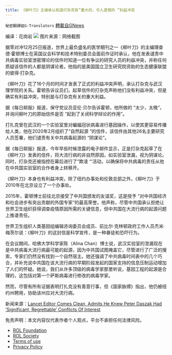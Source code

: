 ```yaml
---
title: 《柳叶刀》主编承认知道打杂克有“重大的，令人遗憾的 ”利益冲突
---
```

`秘密翻譯組G-Translators` [轉載自GNews](https://gnews.org/zh-hans/1791856/)

编译：花岗岩
![](https://assets.gnews.org/wp-content/uploads/2021/12/图片1-135.png)
图片来源：网络截图

据零对冲12月25日报道，世界上最负盛名的医学期刊之一《柳叶刀》的主编理查德·霍顿博士在英国议会科学和技术特别委员会面前作证时承认，他在发表谴责中共病毒实验室泄密理论的信件时知道一位有争议的研究人员的利益冲突，并称任何质疑该信件的人都是阴谋论者。他指的是美国国立卫生研究院资助的生态健康联盟的彼得·打杂克。

《柳叶刀》花了16个月的时间才发表了正式的利益冲突声明，承认打杂克与武汉理学院的关系。霍顿告诉议员们，起草信件的打杂克声称他们没有利益冲突，但是确实有利益冲突，特别是与打杂克有关的重大利益。

据《每日邮报》报道，保守党议员亚伦·贝尔告诉霍顿，他所做的 “太少，太晚”，并询问柳叶刀的原始信件是否 “起到了关闭科学辩论的作用”。

打扎克曾在武汉的一个实验室里对蝙蝠冠状病毒进行基因操作，以使其更容易传播给人类，他在2020年2月组织了“自然起源 ”的信件，该信件由其他26名主要研究人员签署，他们谴责有关中共病毒起源的 “阴谋论”。

据《每日邮报》报道，今年早些时候泄露的电子邮件显示，正是打杂克起草了在《柳叶刀》发表的信件，将大流行病的非自然原因，如实验室泄漏，视为阴谋论。同时，打杂克还被指控在幕后进行了“欺凌 “‘活动，以确保将中共病毒的责任从他在中共国实验室的合作者身上转移开。

《柳叶刀》本身也有利益冲突，除了纽约办事处和伦敦总部之外，《柳叶刀》于2010年在北京设立了一个办事处。

2015年，霍顿博士前往北京接受了中共国颁发的友谊奖，这是授予 “对中共国经济和社会进步有突出贡献的外国专家”的最高荣誉。他声称，尽管中共国承认拒绝让世界卫生组织获得调查疫情原因所需的关键信息，但中共国在大流行病的起源问题上推诿责任。

世界卫生组织人类基因组编辑咨询委员会成员、前比尔·克林顿政府工作人员杰米·梅茨尔说：《柳叶刀》的这封信是科学宣传，是一种暴徒和恐吓行为。

在会议期间，哈佛大学科学家陈（Alina Chan）博士说，武汉实验室的泄漏现在是中共病毒大流行病最可能的起源，因为中共国试图掩盖它，尽管进行了广泛的搜索，专家们仍然没有找到一个自然宿主。她还强调了中共病毒时间表中的几个巧合，并补充说中共国在该大流行病的早期阶段发起的国家支持的信息压制运动增加了人们的怀疑。她说，我们从许多顶级的病毒学家那里听说，基因工程的起源是合理的，这包括对第一个萨斯病毒进行修改的病毒学家。

然而，尽管有所有证据表明打扎克没有善意行事，但《国家脉搏》指出，他仍被纽约州聘用，协助该州应对大流行病。

新闻来源：[Lancet Editor Comes Clean, Admits He Knew Peter Daszak Had ‘Significant, Regrettable’ Conflicts Of Interest](https://www.zerohedge.com/covid-19/lancet-editor-comes-clean-admits-he-knew-peter-daszak-had-significant-regrettable)

 

免责声明：本文内容仅代表作者个人观点，平台不承担任何法律风险。

- [ROL Foundation](https://rolfoundation.org/)
- [ROL Society](https://rolsociety.org/)
- [Terms of use](https://gnews.org/terms-of-use-3/)
- [Privacy Policy](https://gnews.org/privacy-policy/)

